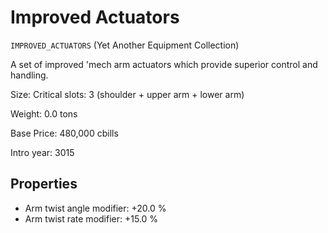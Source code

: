 # Improved Actuators

`IMPROVED_ACTUATORS` (Yet Another Equipment Collection)

A set of improved 'mech arm actuators which provide superior control and handling.

Size: Critical slots: 3 (shoulder +  upper arm +  lower arm)

Weight: 0.0 tons

Base Price: 480,000 cbills

Intro year: 3015

## Properties
* Arm twist angle modifier: +20.0 %
* Arm twist rate modifier: +15.0 %
